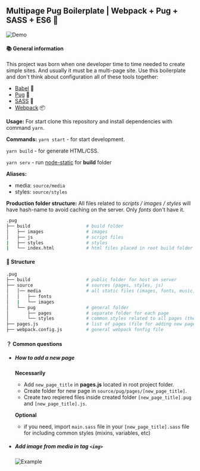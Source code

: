 ## Multipage Pug Boilerplate | Webpack + Pug + SASS + ES6 🚀

![Demo](https://i.imgur.com/lPnWaYg.jpg)

#### 📚 General information
This project was born when one developer time to time needed to create simple sites. And usually it must be a multi-page site. Use this boilerplate and don't think about configuration all of these tools together:

* [Babel](https://babeljs.io/) 📝
* [Pug](https://pugjs.org) 🐶
* [SASS](https://sass-lang.com/) 🎨
* [Webpack](https://webpack.js.org/) 📦


__Usage:__
For start clone this repository and install dependencies with command `yarn`.

__Commands:__
```yarn start``` - for start development.

```yarn build``` - for generate HTML/CSS.

```yarn serv``` - run [node-static](https://github.com/cloudhead/node-static) for __build__ folder

__Aliases:__
  * media: `source/media`
  * styles: `source/styles`

__Production folder structure:__
All files related to _scripts / images / styles_ will have hash-name to avoid caching on the server. Only _fonts_ don't have it.

```bash
.pug
├── build                     # build folder
│   ├── images                # images
│   ├── js                    # script files
|   ├── styles                # styles
|   └── index.html            # html files placed in root build folder
```

#### 🔎 Structure

```bash
.pug
├── build                     # public folder for host on server
├── source                    # sources (pages, styles, js)
│   │── media                 # all static files (images, fonts, music, videos, files for localization)
│   │   ├── fonts
│   |   └── images
│   └── pug                   # general folder
│       ├── pages             # separate folder for each page
│       └── styles            # common styles related to all pages (theme, mixins, variables, etc)
├── pages.js                  # list of pages (file for adding new pages)
├── webpack.config.js         # general webpack fonfig file
```

#### ？ Common questions

- ##### _How to add a new page_
  __Necessarily__
  * Add `new_page_title` in __pages.js__ located in root project folder.
  * Create folder for new page in `source/pug/pages/[new_page_title]`.
  * Create two reqiered files inside created folder `[new_page_title].pug` and `[new_page_title].js`.

  __Optional__
  * if you need, import `main.sass` file in your `[new_page_title].sass` file for including common styles (mixins, variables, etc)

- ##### _Add image from media in tag `<img>`_
  ![Example](https://i.imgur.com/oSSqC50.png)
